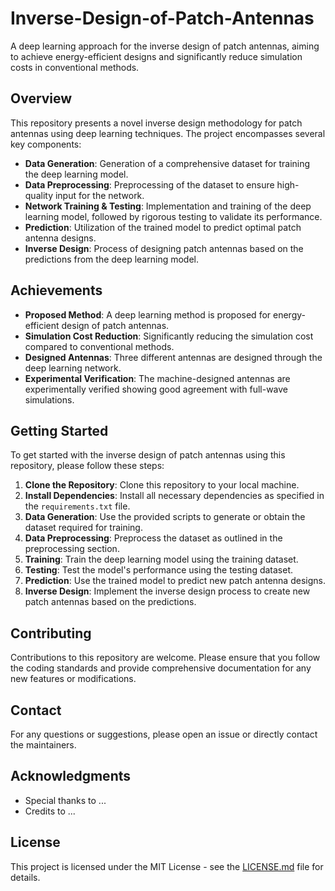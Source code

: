 # Inverse-Design-of-Patch-Antennas

A deep learning approach for the inverse design of patch antennas, aiming to achieve energy-efficient designs and significantly reduce simulation costs in conventional methods.

## Overview

This repository presents a novel inverse design methodology for patch antennas using deep learning techniques. The project encompasses several key components:

- **Data Generation**: Generation of a comprehensive dataset for training the deep learning model.
- **Data Preprocessing**: Preprocessing of the dataset to ensure high-quality input for the network.
- **Network Training & Testing**: Implementation and training of the deep learning model, followed by rigorous testing to validate its performance.
- **Prediction**: Utilization of the trained model to predict optimal patch antenna designs.
- **Inverse Design**: Process of designing patch antennas based on the predictions from the deep learning model.

## Achievements

- **Proposed Method**: A deep learning method is proposed for energy-efficient design of patch antennas.
- **Simulation Cost Reduction**: Significantly reducing the simulation cost compared to conventional methods.
- **Designed Antennas**: Three different antennas are designed through the deep learning network.
- **Experimental Verification**: The machine-designed antennas are experimentally verified showing good agreement with full-wave simulations.

## Getting Started

To get started with the inverse design of patch antennas using this repository, please follow these steps:

1. **Clone the Repository**: Clone this repository to your local machine.
2. **Install Dependencies**: Install all necessary dependencies as specified in the `requirements.txt` file.
3. **Data Generation**: Use the provided scripts to generate or obtain the dataset required for training.
4. **Data Preprocessing**: Preprocess the dataset as outlined in the preprocessing section.
5. **Training**: Train the deep learning model using the training dataset.
6. **Testing**: Test the model's performance using the testing dataset.
7. **Prediction**: Use the trained model to predict new patch antenna designs.
8. **Inverse Design**: Implement the inverse design process to create new patch antennas based on the predictions.

## Contributing

Contributions to this repository are welcome. Please ensure that you follow the coding standards and provide comprehensive documentation for any new features or modifications.

## Contact

For any questions or suggestions, please open an issue or directly contact the maintainers.

## Acknowledgments

- Special thanks to ...
- Credits to ...

## License

This project is licensed under the MIT License - see the [LICENSE.md](LICENSE.md) file for details.

